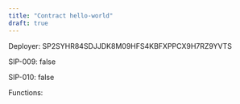 ```yaml
---
title: "Contract hello-world"
draft: true
---
```

Deployer: SP2SYHR84SDJJDK8M09HFS4KBFXPPCX9H7RZ9YVTS

SIP-009: false

SIP-010: false

Functions:

